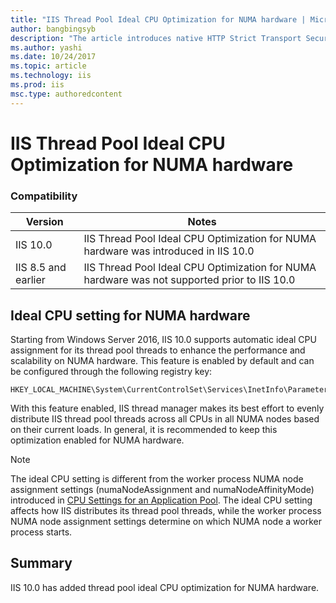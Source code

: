 ```yaml
---
title: "IIS Thread Pool Ideal CPU Optimization for NUMA hardware | Microsoft Docs"
author: bangbingsyb
description: "The article introduces native HTTP Strict Transport Security (HSTS) support in IIS 10.0 version 1709."
ms.author: yashi
ms.date: 10/24/2017
ms.topic: article
ms.technology: iis
ms.prod: iis
msc.type: authoredcontent
---
```

IIS Thread Pool Ideal CPU Optimization for NUMA hardware
====================

### Compatibility

| Version | Notes |
| --- | --- |
| IIS 10.0 | IIS Thread Pool Ideal CPU Optimization for NUMA hardware was introduced in IIS 10.0 |
| IIS 8.5 and earlier | IIS Thread Pool Ideal CPU Optimization for NUMA hardware was not supported prior to IIS 10.0 |

## Ideal CPU setting for NUMA hardware

Starting from Windows Server 2016, IIS 10.0 supports automatic ideal CPU assignment for its thread pool threads to enhance the performance and scalability on NUMA hardware. This feature is enabled by default and can be configured through the following registry key:

```
HKEY_LOCAL_MACHINE\System\CurrentControlSet\Services\InetInfo\Parameters\ThreadPoolUseIdealCpu
```

With this feature enabled, IIS thread manager makes its best effort to evenly distribute IIS thread pool threads across all CPUs in all NUMA nodes based on their current loads. In general, it is recommended to keep this optimization enabled for NUMA hardware.

> [!NOTE]
> The ideal CPU setting is different from the worker process NUMA node assignment settings (numaNodeAssignment and numaNodeAffinityMode) introduced in [CPU Settings for an Application Pool](https://www.iis.net/configreference/system.applicationhost/applicationpools/add/cpu). The ideal CPU setting affects how IIS distributes its thread pool threads, while the worker process NUMA node assignment settings determine on which NUMA node a worker process starts.

## Summary

IIS 10.0 has added thread pool ideal CPU optimization for NUMA hardware.

